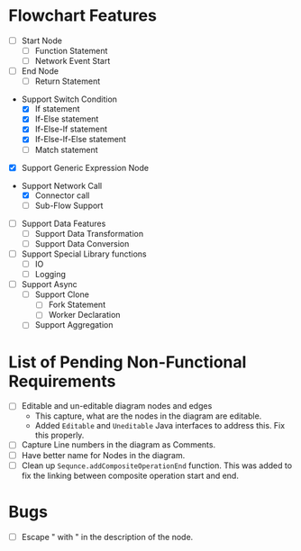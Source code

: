 # Flowchart Features

- [ ] Start Node
    - [ ] Function Statement
    - [ ] Network Event Start
- [ ] End Node
    - [ ] Return Statement
- Support Switch Condition
    - [x] If statement
    - [x] If-Else statement
    - [X] If-Else-If statement
    - [X] If-Else-If-Else statement
    - [ ] Match statement
- [x] Support Generic Expression Node
- Support Network Call
  - [x] Connector call
  - [ ] Sub-Flow Support
- [ ] Support Data Features
    - [ ] Support Data Transformation
    - [ ] Support Data Conversion
- [ ] Support Special Library functions
    - [ ] IO
    - [ ] Logging
- [ ] Support Async
    - [ ] Support Clone
        - [ ] Fork Statement
        - [ ] Worker Declaration
    - [ ] Support Aggregation

# List of Pending Non-Functional Requirements

- [ ] Editable and un-editable diagram nodes and edges
    - This capture, what are the nodes in the diagram are editable.
    - Added `Editable` and `Uneditable` Java interfaces to address this. Fix this properly.
- [ ] Capture Line numbers in the diagram as Comments.
- [ ] Have better name for Nodes in the diagram.
- [ ] Clean up `Sequnce.addCompositeOperationEnd` function. This was added to fix the linking between composite
  operation start and end.

# Bugs

- [ ] Escape " with &quot; in the description of the node.